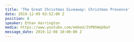 ```yaml
---
title: 'The Great Christmas Giveaway: Christmas Presence'
date: 2019-12-09 03:52:00 Z
position: 8
speaker: Ethan Harrington
media: https://www.youtube.com/embed/IVPN5WqU8aY
message_date: 2019-12-08 10:00:00 Z
---
```


